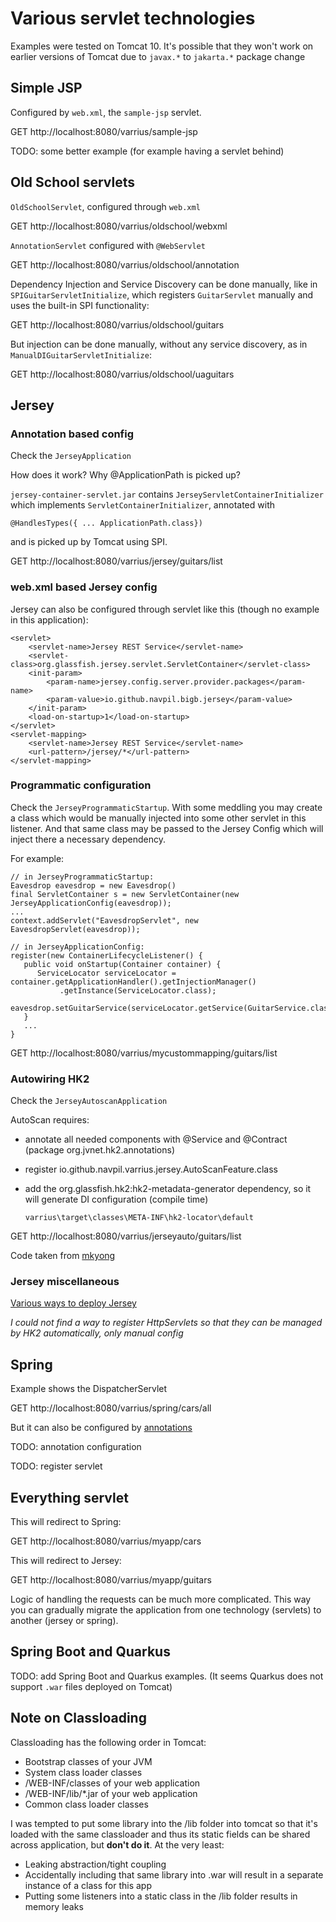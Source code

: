 # Various servlet technologies

Examples were tested on Tomcat 10.
It's possible that they won't work on earlier versions of Tomcat due to `javax.*` to `jakarta.*` package change

## Simple JSP

Configured by `web.xml`, the `sample-jsp` servlet.

GET http://localhost:8080/varrius/sample-jsp

TODO: some better example (for example having a servlet behind)

## Old School servlets

`OldSchoolServlet`, configured through `web.xml`

GET http://localhost:8080/varrius/oldschool/webxml

`AnnotationServlet` configured with `@WebServlet`

GET http://localhost:8080/varrius/oldschool/annotation

Dependency Injection and Service Discovery can be done manually, like in `SPIGuitarServletInitialize`,
which registers `GuitarServlet` manually and uses the built-in SPI functionality:

GET http://localhost:8080/varrius/oldschool/guitars

But injection can be done manually, without any service discovery, as in `ManualDIGuitarServletInitialize`:

GET http://localhost:8080/varrius/oldschool/uaguitars

## Jersey

### Annotation based config

Check the `JerseyApplication`

How does it work? Why @ApplicationPath is picked up?

`jersey-container-servlet.jar` contains `JerseyServletContainerInitializer` which
implements `ServletContainerInitializer`, annotated with

    @HandlesTypes({ ... ApplicationPath.class})

and is picked up by Tomcat using SPI.

GET http://localhost:8080/varrius/jersey/guitars/list

### web.xml based Jersey config

Jersey can also be configured through servlet like this (though no example in this application):

    <servlet>
        <servlet-name>Jersey REST Service</servlet-name>
        <servlet-class>org.glassfish.jersey.servlet.ServletContainer</servlet-class>
        <init-param>
            <param-name>jersey.config.server.provider.packages</param-name>
            <param-value>io.github.navpil.bigb.jersey</param-value>
        </init-param>
        <load-on-startup>1</load-on-startup>
    </servlet>
    <servlet-mapping>
        <servlet-name>Jersey REST Service</servlet-name>
        <url-pattern>/jersey/*</url-pattern>
    </servlet-mapping>

### Programmatic configuration

Check the `JerseyProgrammaticStartup`.
With some meddling you may create a class which would be manually injected into some other servlet in this listener.
And that same class may be passed to the Jersey Config which will inject there a necessary dependency. 

For example:

    // in JerseyProgrammaticStartup:
    Eavesdrop eavesdrop = new Eavesdrop()
    final ServletContainer s = new ServletContainer(new JerseyApplicationConfig(eavesdrop));
    ...
    context.addServlet("EavesdropServlet", new EavesdropServlet(eavesdrop));

    // in JerseyApplicationConfig:
    register(new ContainerLifecycleListener() {
       public void onStartup(Container container) {
          ServiceLocator serviceLocator = container.getApplicationHandler().getInjectionManager()
               .getInstance(ServiceLocator.class);
          eavesdrop.setGuitarService(serviceLocator.getService(GuitarService.class));
       }
       ...
    }

GET http://localhost:8080/varrius/mycustommapping/guitars/list

### Autowiring HK2

Check the `JerseyAutoscanApplication`

AutoScan requires:

 - annotate all needed components with @Service and @Contract (package org.jvnet.hk2.annotations)
 - register io.github.navpil.varrius.jersey.AutoScanFeature.class
 - add the org.glassfish.hk2:hk2-metadata-generator dependency, so it will generate DI configuration (compile time)

       varrius\target\classes\META-INF\hk2-locator\default

GET http://localhost:8080/varrius/jerseyauto/guitars/list

Code taken from [mkyong](https://mkyong.com/webservices/jax-rs/jersey-and-hk2-dependency-injection-auto-scanning/)

### Jersey miscellaneous

[Various ways to deploy Jersey](https://stackoverflow.com/questions/45625925/what-exactly-is-the-resourceconfig-class-in-jersey-2)

_I could not find a way to register HttpServlets so that they can be managed by HK2 automatically, only manual config_ 

## Spring

Example shows the DispatcherServlet

GET http://localhost:8080/varrius/spring/cars/all

But it can also be configured by [annotations](https://efraimgentil.github.io/en/post/java/spring/configuring-spring-with-annotations)

TODO: annotation configuration

TODO: register servlet

## Everything servlet

This will redirect to Spring: 

GET http://localhost:8080/varrius/myapp/cars

This will redirect to Jersey:

GET http://localhost:8080/varrius/myapp/guitars

Logic of handling the requests can be much more complicated.
This way you can gradually migrate the application from one technology (servlets) to another (jersey or spring).

## Spring Boot and Quarkus

TODO: add Spring Boot and Quarkus examples.
(It seems Quarkus does not support `.war` files deployed on Tomcat)

## Note on Classloading

Classloading has the following order in Tomcat: 

 - Bootstrap classes of your JVM
 - System class loader classes
 - /WEB-INF/classes of your web application
 - /WEB-INF/lib/*.jar of your web application
 - Common class loader classes

I was tempted to put some library into the /lib folder into tomcat so that it's loaded with the same classloader
and thus its static fields can be shared across application, but **don't do it**.
At the very least:

 - Leaking abstraction/tight coupling
 - Accidentally including that same library into .war will result in a separate instance of a class for this app
 - Putting some listeners into a static class in the /lib folder results in memory leaks

